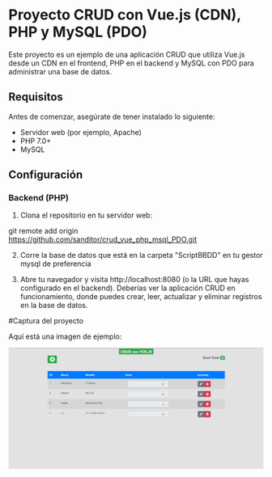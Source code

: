 # Proyecto CRUD con Vue.js (CDN), PHP y MySQL (PDO)

Este proyecto es un ejemplo de una aplicación CRUD que utiliza Vue.js desde un CDN en el frontend, PHP en el backend y MySQL con PDO para administrar una base de datos.

## Requisitos

Antes de comenzar, asegúrate de tener instalado lo siguiente:

- Servidor web (por ejemplo, Apache)
- PHP 7.0+
- MySQL

## Configuración

### Backend (PHP)

1. Clona el repositorio en tu servidor web:


git remote add origin https://github.com/sanditor/crud_vue_php_msql_PDO.git

2. Corre la base de datos que está en la carpeta "ScriptBBDD" en tu gestor mysql de preferencia

3. Abre tu navegador y visita http://localhost:8080 (o la URL que hayas configurado en el backend). Deberías ver la aplicación CRUD en funcionamiento, donde puedes crear, leer, actualizar y eliminar registros en la base de datos.

#Captura del proyecto

Aquí está una imagen de ejemplo:

![proyecto](img/capturaProyecto.jpg)
